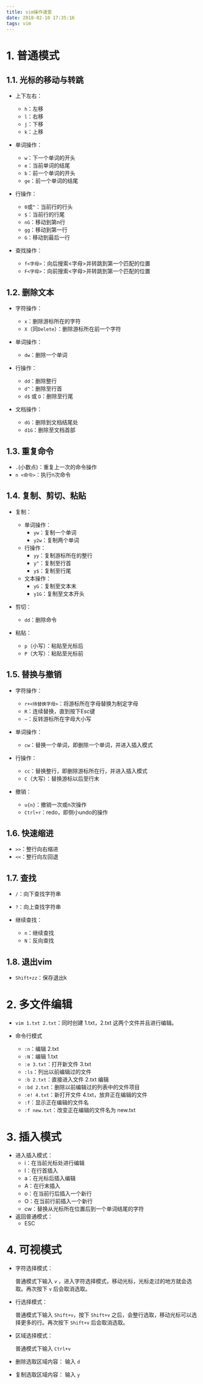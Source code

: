 ```yaml
---
title: vim操作速查
date: 2018-02-10 17:35:16
tags: vim
---
```


# 1. 普通模式

## 1.1. 光标的移动与转跳

- 上下左右：
    - `h`：左移
    - `l`：右移
    - `j`：下移
    - `k`：上移


- 单词操作：
    - `w`：下一个单词的开头
    - `e`：当前单词的结尾
    - `b`：前一个单词的开头
    - `ge`：前一个单词的结尾


- 行操作：
    - `0`或`^`：当前行的行头
    - `$`：当前行的行尾
    - `nG`：移动到第n行
    - `gg`：移动到第一行
    - `G`：移动到最后一行


- 查找操作：
    - `f<字母>`：向后搜索<字母>并转跳到第一个匹配的位置
    - `F<字母>`：向前搜索<字母>并转跳到第一个匹配的位置

## 1.2. 删除文本

- 字符操作：
    - `x`：删除游标所在的字符
    - `X`（同`Delete`）：删除游标所在前一个字符


- 单词操作：
    - `dw`：删除一个单词


- 行操作：
    - `dd`：删除整行
    - `d^`：删除至行首
    - `d$` 或 `D`：删除至行尾


- 文档操作：
    - `dG`：删除到文档结尾处
    - `d1G`：删除至文档首部

## 1.3. 重复命令

- `.`(小数点)：重复上一次的命令操作
- `n <命令>`：执行n次命令

## 1.4. 复制、剪切、粘贴

- 复制：
    - 单词操作：
        - `yw`：复制一个单词
        - `y2w`：复制两个单词
    - 行操作：
        - `yy`：复制游标所在的整行
        - `y^`：复制至行首
        - `y$`：复制至行尾
    - 文本操作：
        - `yG`：复制至文本末
        - `y1G`：复制至文本开头


- 剪切：
    - `dd`：删除命令


- 粘贴：
    - `p`（小写）：粘贴至光标后
    - `P`（大写）：粘贴至光标前

## 1.5. 替换与撤销

- 字符操作：
    - `r+<待替换字母>`：将游标所在字母替换为制定字母
    - `R`：连续替换，直到按下Esc键
    - `~`：反转游标所在字母大小写


- 单词操作：
    - `cw`：替换一个单词，即删除一个单词，并进入插入模式


- 行操作：
    - `cc`：替换整行，即删除游标所在行，并进入插入模式
    - `C`（大写）：替换游标以后至行末


- 撤销：
    - `u{n}`：撤销一次或n次操作
    - `Ctrl+r`：redo，即侧小undo的操作

## 1.6. 快速缩进

- `>>`：整行向右缩进
- `<<`：整行向左回退

## 1.7. 查找

- `/`：向下查找字符串
- `?`：向上查找字符串


- 继续查找：
    - `n`：继续查找
    - `N`：反向查找


## 1.8. 退出vim

- `Shift+zz`：保存退出k

# 2. 多文件编辑

- `vim 1.txt 2.txt`：同时创建 1.txt，2.txt 这两个文件并且进行编辑。

- 命令行模式
    - `:n`：编辑 2.txt
    - `:N`：编辑 1.txt
    - `:e 3.txt`：打开新文件 3.txt
    - `:ls`：列出以前编辑过的文件
    - `:b 2.txt`：直接进入文件 2.txt 编辑
    - `:bd 2.txt`：删除以前编辑过的列表中的文件项目
    - `:e! 4.txt`：新打开文件 4.txt，放弃正在编辑的文件
    - `:f`：显示正在编辑的文件名
    - `:f new.txt`：改变正在编辑的文件名为 new.txt

# 3. 插入模式

- 进入插入模式：
    - i：在当前光标处进行编辑
    - I：在行首插入
    - a：在光标后插入编辑
    - A：在行末插入
    - o：在当前行后插入一个新行
    - O：在当前行前插入一个新行
    - cw：替换从光标所在位置后到一个单词结尾的字符
- 返回普通模式：
    - ESC

# 4. 可视模式

- 字符选择模式：

    普通模式下输入 `v` ，进入字符选择模式，移动光标，光标走过的地方就会选取。再次按下 `v` 后会取消选取。

- 行选择模式：

    普通模式下输入 `Shift+v`，按下 `Shift+v` 之后，会整行选取，移动光标可以选择更多的行。再次按下 `Shift+v` 后会取消选取。

- 区域选择模式：

    普通模式下输入 `Ctrl+v`

- 删除选取区域内容：
    输入 `d`

- 复制选取区域内容：
    输入 `y`

